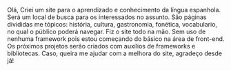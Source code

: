 Olá,
Criei um site para o aprendizado e conhecimento da língua espanhola. Será um local de busca para os interessados no assunto.
São páginas divididas me tópicos: história, cultura, gastronomia, fonética, vocabulario, no qual o público poderá navegar.
Fiz o site todo na mão. Sem uso de nenhuma framework pois estou começando do básico na área de front-end.
Os próximos projetos serão criados com auxílios de frameworks e bibliotecas.
Caso, queira me ajudar com a melhora do site, agradeço desde já!

